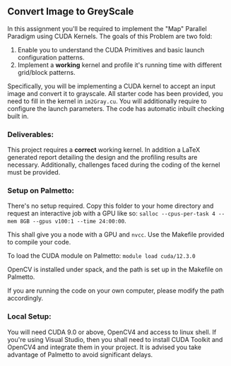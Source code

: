 ## Convert Image to GreyScale 


In this assignment you'll be required to implement the "Map" Parallel Paradigm using CUDA Kernels. The goals of this Problem are two fold:

1. Enable you to understand the CUDA Primitives and basic launch configuration patterns. 
2. Implement a **working** kernel and profile it's running time with different grid/block patterns. 

Specifically, you will be implementing a CUDA kernel to accept an input image and convert it to grayscale. All starter code has been provided, you need to fill in the kernel in `im2Gray.cu`. You will additionally require to configure the launch parameters. The code has automatic inbuilt checking built in.



### Deliverables:

This project requires a **correct** working kernel. In addition a LaTeX generated report detailing the design and the profiling results are necessary. Additionally, challenges faced during the coding of the kernel must be provided. 

### Setup on Palmetto: 

There's no setup required. Copy this folder to your home directory and request an interactive job with a GPU like so:
`salloc --cpus-per-task 4 --mem 8GB --gpus v100:1 --time 24:00:00`. 

This shall give you a node with a GPU and `nvcc`. Use the Makefile provided to compile your code.

To load the CUDA module on Palmetto:
`module load cuda/12.3.0`

OpenCV is installed under spack, and the path is set up in the Makefile on Palmetto. 

If you are running the code on your own computer, please modify the path accordingly.

### Local Setup:

You will need CUDA 9.0 or above, OpenCV4 and access to linux shell. If you're using Visual Studio, then you shall need to install CUDA Toolkit and OpenCV4 and integrate them in your project. It is advised you take advantage of Palmetto to avoid significant delays.


